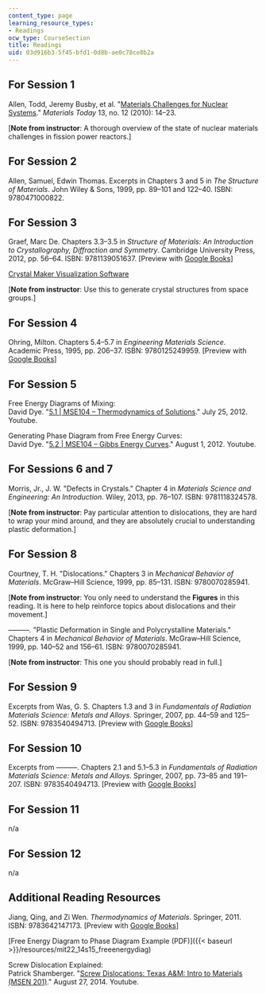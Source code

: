 ```yaml
---
content_type: page
learning_resource_types:
- Readings
ocw_type: CourseSection
title: Readings
uid: 03d916b3-5f45-bfd1-0d8b-ae0c78ce8b2a
---
```


For Session 1
-------------

Allen, Todd, Jeremy Busby, et al. "[Materials Challenges for Nuclear Systems](http://dx.doi.org/10.1016/S1369-7021(10)70220-0)." _Materials Today_ 13, no. 12 (2010): 14–23.

\[**Note from instructor**: A thorough overview of the state of nuclear materials challenges in fission power reactors.\]

For Session 2
-------------

Allen, Samuel, Edwin Thomas. Excerpts in Chapters 3 and 5 in _The Structure of Materials_. John Wiley & Sons, 1999, pp. 89–101 and 122–40. ISBN: 9780471000822.

For Session 3
-------------

Graef, Marc De. Chapters 3.3–3.5 in _Structure of Materials: An Introduction to Crystallography, Diffraction and Symmetry_. Cambridge University Press, 2012, pp. 56–64. ISBN: 9781139051637. \[Preview with [Google Books](http://books.google.com/books?id=NMUgAwAAQBAJ&pg=PA56#v=onepage)\]

[Crystal Maker Visualization Software](http://crystalmaker.com/)

\[**Note from instructor**: Use this to generate crystal structures from space groups.\]

For Session 4
-------------

Ohring, Milton. Chapters 5.4–5.7 in _Engineering Materials Science_. Academic Press, 1995, pp. 206–37. ISBN: 9780125249959. \[Preview with [Google Books](http://books.google.com/books?id=G36o9PM8aLIC&pg=PA209#v=onepage)\]

For Session 5
-------------

Free Energy Diagrams of Mixing:  
David Dye. "[5.1 | MSE104 – Thermodynamics of Solutions](https://www.youtube.com/watch?v=SL1qwsQMp_8)." July 25, 2012. Youtube.

Generating Phase Diagram from Free Energy Curves:  
David Dye. "[5.2 | MSE104 – Gibbs Energy Curves](https://www.youtube.com/watch?v=WgWDN0K79LU)." August 1, 2012. Youtube.

For Sessions 6 and 7
--------------------

Morris, Jr., J. W. "Defects in Crystals." Chapter 4 in _Materials Science and Engineering: An Introduction_. Wiley, 2013, pp. 76–107. ISBN: 9781118324578.

\[**Note from instructor**: Pay particular attention to dislocations, they are hard to wrap your mind around, and they are absolutely crucial to understanding plastic deformation.\]

For Session 8
-------------

Courtney, T. H. "Dislocations." Chapters 3 in _Mechanical Behavior of Materials_. McGraw–Hill Science, 1999, pp. 85–131. ISBN: 9780070285941.

\[**Note from instructor**: You only need to understand the **Figures** in this reading. It is here to help reinforce topics about dislocations and their movement.\]

———. "Plastic Deformation in Single and Polycrystalline Materials." Chapters 4 in _Mechanical Behavior of Materials_. McGraw–Hill Science, 1999, pp. 140–52 and 156–61. ISBN: 9780070285941.

\[**Note from instructor**: This one you should probably read in full.\]

For Session 9
-------------

Excerpts from Was, G. S. Chapters 1.3 and 3 in _Fundamentals of Radiation Materials Science: Metals and Alloys_. Springer, 2007, pp. 44–59 and 125–52. ISBN: 9783540494713. \[Preview with [Google Books](http://books.google.com/books?id=0N06swAJI0AC&pg=PA44#v=onepage)\]

For Session 10
--------------

Excerpts from ———. Chapters 2.1 and 5.1–5.3 in _Fundamentals of Radiation Materials Science: Metals and Alloys_. Springer, 2007, pp. 73–85 and 191–207. ISBN: 9783540494713. \[Preview with [Google Books](http://books.google.com/books?id=0N06swAJI0AC&pg=PA73#v=onepage)\]

For Session 11
--------------

n/a

For Session 12
--------------

n/a

Additional Reading Resources
----------------------------

Jiang, Qing, and Zi Wen. _Thermodynamics of Materials_. Springer, 2011. ISBN: 9783642147173. \[Preview with [Google Books](http://books.google.com/books?id=3TfJOP2kd6YC&printsec=frontcover)\]

[Free Energy Diagram to Phase Diagram Example (PDF)]({{< baseurl >}}/resources/mit22_14s15_freeenergydiag)

Screw Dislocation Explained:  
Patrick Shamberger. "[Screw Dislocations: Texas A&M: Intro to Materials (MSEN 201)](https://www.youtube.com/watch?v=TxJOP3hA6To)." August 27, 2014. Youtube.